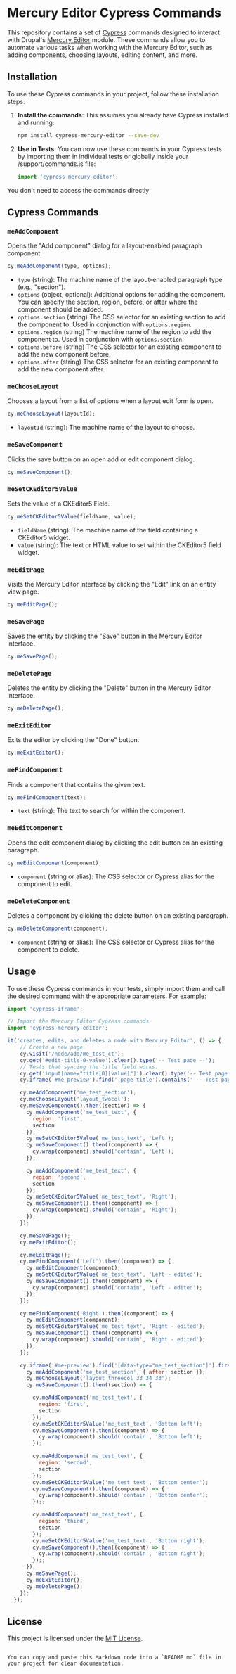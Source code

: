 # Mercury Editor Cypress Commands

This repository contains a set of [Cypress](https://www.cypress.io/) commands designed to interact with Drupal's [Mercury Editor](https://www.drupal.org/project/mercury_editor) module. These commands allow you to automate various tasks when working with the Mercury Editor, such as adding components, choosing layouts, editing content, and more.

## Installation

To use these Cypress commands in your project, follow these installation steps:

1. **Install the commands**: This assumes you already have Cypress installed and running:

   ```bash
   npm install cypress-mercury-editor --save-dev
   ```

4. **Use in Tests**: You can now use these commands in your Cypress tests by importing them in individual tests or globally inside your /support/commands.js file:

    ```javascript
    import 'cypress-mercury-editor';
    ```
You don't need to access the commands directly

## Cypress Commands

### `meAddComponent`

Opens the "Add component" dialog for a layout-enabled paragraph component.

```javascript
cy.meAddComponent(type, options);
```

- `type` (string): The machine name of the layout-enabled paragraph type (e.g., "section").
- `options` (object, optional): Additional options for adding the component. You can specify the section, region, before, or after where the component should be added.
- `options.section` (string) The CSS selector for an existing section to add the component to. Used in conjunction with `options.region`.
- `options.region` (string) The machine name of the region to add the component to. Used in conjunction with `options.section`.
- `options.before` (string) The CSS selector for an existing component to add the new component before.
- `options.after` (string) The CSS selector for an existing component to add the new component after.

### `meChooseLayout`

Chooses a layout from a list of options when a layout edit form is open.

```javascript
cy.meChooseLayout(layoutId);
```

- `layoutId` (string): The machine name of the layout to choose.

### `meSaveComponent`

Clicks the save button on an open add or edit component dialog.

```javascript
cy.meSaveComponent();
```

### `meSetCKEditor5Value`

Sets the value of a CKEditor5 Field.

```javascript
cy.meSetCKEditor5Value(fieldName, value);
```

- `fieldName` (string): The machine name of the field containing a CKEditor5 widget.
- `value` (string): The text or HTML value to set within the CKEditor5 field widget.

### `meEditPage`

Visits the Mercury Editor interface by clicking the "Edit" link on an entity view page.

```javascript
cy.meEditPage();
```

### `meSavePage`

Saves the entity by clicking the "Save" button in the Mercury Editor interface.

```javascript
cy.meSavePage();
```

### `meDeletePage`

Deletes the entity by clicking the "Delete" button in the Mercury Editor interface.

```javascript
cy.meDeletePage();
```

### `meExitEditor`

Exits the editor by clicking the "Done" button.

```javascript
cy.meExitEditor();
```

### `meFindComponent`

Finds a component that contains the given text.

```javascript
cy.meFindComponent(text);
```

- `text` (string): The text to search for within the component.

### `meEditComponent`

Opens the edit component dialog by clicking the edit button on an existing paragraph.

```javascript
cy.meEditComponent(component);
```

- `component` (string or alias): The CSS selector or Cypress alias for the component to edit.

### `meDeleteComponent`

Deletes a component by clicking the delete button on an existing paragraph.

```javascript
cy.meDeleteComponent(component);
```

- `component` (string or alias): The CSS selector or Cypress alias for the component to delete.

## Usage

To use these Cypress commands in your tests, simply import them and call the desired command with the appropriate parameters. For example:

```javascript
import 'cypress-iframe';

// Import the Mercury Editor Cypress commands
import 'cypress-mercury-editor';

it('creates, edits, and deletes a node with Mercury Editor', () => {
    // Create a new page.
    cy.visit('/node/add/me_test_ct');
    cy.get('#edit-title-0-value').clear().type('-- Test page --');
    // Tests that syncing the title field works.
    cy.get('input[name="title[0][value]"]').clear().type('-- Test page --');
    cy.iframe('#me-preview').find('.page-title').contains(' -- Test page --');

    cy.meAddComponent('me_test_section');
    cy.meChooseLayout('layout_twocol');
    cy.meSaveComponent().then((section) => {
      cy.meAddComponent('me_test_text', {
        region: 'first',
        section
      });
      cy.meSetCKEditor5Value('me_test_text', 'Left');
      cy.meSaveComponent().then((component) => {
        cy.wrap(component).should('contain', 'Left');
      });

      cy.meAddComponent('me_test_text', {
        region: 'second',
        section
      });
      cy.meSetCKEditor5Value('me_test_text', 'Right');
      cy.meSaveComponent().then((component) => {
        cy.wrap(component).should('contain', 'Right');
      });
    });

    cy.meSavePage();
    cy.meExitEditor();

    cy.meEditPage();
    cy.meFindComponent('Left').then((component) => {
      cy.meEditComponent(component);
      cy.meSetCKEditor5Value('me_test_text', 'Left - edited');
      cy.meSaveComponent().then((component) => {
        cy.wrap(component).should('contain', 'Left - edited');
      });
    });

    cy.meFindComponent('Right').then((component) => {
      cy.meEditComponent(component);
      cy.meSetCKEditor5Value('me_test_text', 'Right - edited');
      cy.meSaveComponent().then((component) => {
        cy.wrap(component).should('contain', 'Right - edited');
      });
    });

    cy.iframe('#me-preview').find('[data-type="me_test_section"]').first().then((section) => {
      cy.meAddComponent('me_test_section', { after: section });
      cy.meChooseLayout('layout_threecol_33_34_33');
      cy.meSaveComponent().then((section) => {

        cy.meAddComponent('me_test_text', {
          region: 'first',
          section
        });
        cy.meSetCKEditor5Value('me_test_text', 'Bottom left');
        cy.meSaveComponent().then((component) => {
          cy.wrap(component).should('contain', 'Bottom left');
        });

        cy.meAddComponent('me_test_text', {
          region: 'second',
          section
        });
        cy.meSetCKEditor5Value('me_test_text', 'Bottom center');
        cy.meSaveComponent().then((component) => {
          cy.wrap(component).should('contain', 'Bottom center');
        });;

        cy.meAddComponent('me_test_text', {
          region: 'third',
          section
        });
        cy.meSetCKEditor5Value('me_test_text', 'Bottom right');
        cy.meSaveComponent().then((component) => {
          cy.wrap(component).should('contain', 'Bottom right');
        });;
      });
      cy.meSavePage();
      cy.meExitEditor();
      cy.meDeletePage();
    });
  });
```

## License

This project is licensed under the [MIT License](LICENSE).
```

You can copy and paste this Markdown code into a `README.md` file in your project for clear documentation.
